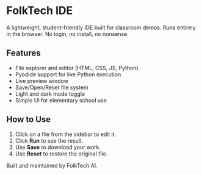 # FolkTech IDE

A lightweight, student-friendly IDE built for classroom demos. Runs entirely in the browser. No login, no install, no nonsense.

## Features
- File explorer and editor (HTML, CSS, JS, Python)
- Pyodide support for live Python execution
- Live preview window
- Save/Open/Reset file system
- Light and dark mode toggle
- Simple UI for elementary school use

## How to Use
1. Click on a file from the sidebar to edit it.
2. Click **Run** to see the result.
3. Use **Save** to download your work.
4. Use **Reset** to restore the original file.

Built and maintained by FolkTech AI.
